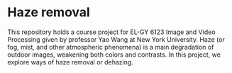 # Haze removal
This repository holds a course project for EL-GY 6123 Image and Video Processing given by professor Yao Wang at New York University. 
Haze (or fog, mist, and other atmospheric phenomena) is a main degradation of outdoor images, weakening both colors and contrasts.
In this project, we explore ways of haze removal or dehazing. 